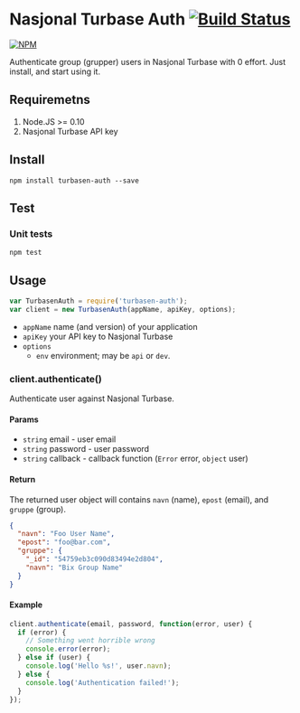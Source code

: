 Nasjonal Turbase Auth [![Build Status](https://drone.io/github.com/Turistforeningen/node-turbasen-auth/status.png)](https://drone.io/github.com/Turistforeningen/node-turbasen-auth/latest)
=====================

[![NPM](https://nodei.co/npm/turbasen-auth.png?downloads=true)](https://www.npmjs.com/package/turbasen-auth)

Authenticate group (grupper) users in Nasjonal Turbase with 0 effort. Just
install, and start using it.


## Requiremetns

1. Node.JS >= 0.10
2. Nasjonal Turbase API key

## Install

```
npm install turbasen-auth --save
```

## Test

### Unit tests

```
npm test
```

## Usage

```javascript
var TurbasenAuth = require('turbasen-auth');
var client = new TurbasenAuth(appName, apiKey, options);
```

* `appName` name (and version) of your application
* `apiKey` your API key to Nasjonal Turbase
* `options`
  * `env` environment; may be `api` or `dev`.

### client.authenticate()

Authenticate user against Nasjonal Turbase.

#### Params

* `string` email - user email
* `string` password - user password
* `string` callback - callback function (`Error` error, `object` user)

#### Return

The returned user object will contains `navn` (name), `epost` (email), and
`gruppe` (group).

```json
{
  "navn": "Foo User Name",
  "epost": "foo@bar.com",
  "gruppe": {
    "_id": "54759eb3c090d83494e2d804",
    "navn": "Bix Group Name"
  }
}
```

#### Example

```javascript
client.authenticate(email, password, function(error, user) {
  if (error) {
    // Something went horrible wrong
    console.error(error);
  } else if (user) {
    console.log('Hello %s!', user.navn);
  } else {
    console.log('Authentication failed!');
  }
});
```

